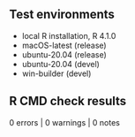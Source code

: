 ## Test environments
* local R installation, R 4.1.0
* macOS-latest (release)
* ubuntu-20.04 (release)
* ubuntu-20.04 (devel)
* win-builder (devel)

## R CMD check results

0 errors | 0 warnings | 0 notes
